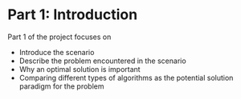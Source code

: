 # Part 1: Introduction

Part 1 of the project focuses on&#x20;

* Introduce the scenario
* Describe the problem encountered in the scenario
* Why an optimal solution is important
* Comparing different types of algorithms as the potential solution paradigm for the problem
